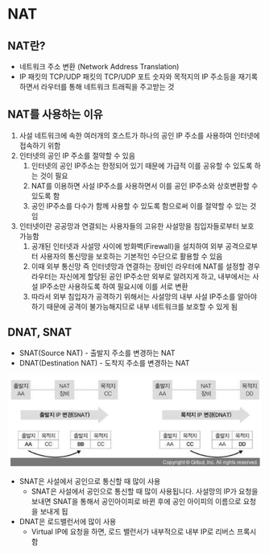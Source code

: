 # NAT

## NAT란?

- 네트워크 주소 변환 (Network Address Translation)
- IP 패킷의 TCP/UDP 패킷의 TCP/UDP 포트 숫자와 목적지의 IP 주소등을 재기록 하면서 라우터를 통해 네트워크 트래픽을 주고받는 것

## NAT를 사용하는 이유

1. 사설 네트워크에 속한 여러개의 호스트가 하나의 공인 IP 주소를 사용하여 인터넷에 접속하기 위함
2. 인터넷의 공인 IP 주소를 절약할 수 있음
    1. 인터넷의 공인 IP주소는 한정되어 있기 때문에 가급적 이를 공유할 수 있도록 하는 것이 필요
    2. NAT를 이용하면 사설 IP주소를 사용하면서 이를 공인 IP주소와 상호변환할 수 있도록 함
    3. 공인 IP주소를 다수가 함께 사용할 수 있도록 함으로써 이를 절약할 수 있는 것임
3. 인터넷이란 공공망과 연결되는 사용자들의 고유한 사설망을 침입자들로부터 보호 가능함
    1.  공개된 인터넷과 사설망 사이에 방화벽(Firewall)을 설치하여 외부 공격으로부터 사용자의 통신망을 보호하는 기본적인 수단으로 활용할 수 있음
    2. 이때 외부 통신망 즉 인터넷망과 연결하는 장비인 라우터에 NAT를 설정할 경우 라우터는 자신에게 할당된 공인 IP주소만 외부로 알려지게 하고, 내부에서는 사설 IP주소만 사용하도록 하여 필요시에 이를 서로 변환
    3. 따라서 외부 침입자가 공격하기 위해서는 사설망의 내부 사설 IP주소를 알아야 하기 때문에 공격이 불가능해지므로 내부 네트워크를 보호할 수 있게 됨

## DNAT, SNAT

- SNAT(Source NAT) - 출발지 주소를 변경하는 NAT
- DNAT(Destination NAT) - 도착지 주소를 변경하는 NAT

<img src="./image/nat1.png" alt="Alt123" width="600">

- SNAT은 사설에서 공인으로 통신할 때 많이 사용
    - SNAT은 사설에서 공인으로 통신할 때 많이 사용됩니다. 사설망의 IP가 요청을 보내면 SNAT을 통해서 공인아이피로 바뀐 후에 공인 아이피의 이름으로 요청을 보내게 됩
- DNAT은 로드밸런서에 많이 사용
    - Virtual IP에 요청을 하면, 로드 밸런서가 내부적으로 내부 IP로 리버스 프록시함